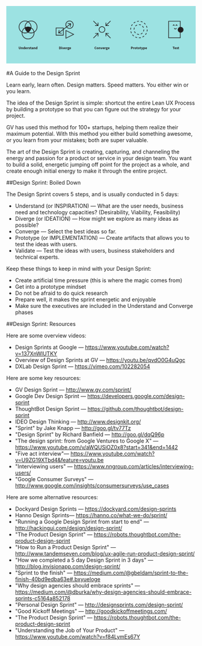 ![Design Sprint](/images/design-sprint.png?raw=true "Design Sprint")

#A Guide to the Design Sprint

Learn early, learn often. Design matters. Speed matters. You either win or you learn.

The idea of the Design Sprint is simple: shortcut the entire Lean UX Process by building a prototype so that you can figure out the strategy for your project.

GV has used this method for 100+ startups, helping them realize their maximum potential. With this method you either build something awesome, or you learn from your mistakes; both are super valuable.

The art of the Design Sprint is creating, capturing, and channeling the energy and passion for a product or service in your design team. You want to build a solid, energetic jumping off point for the project as a whole, and create enough initial energy to make it through the entire project.

##Design Sprint: Boiled Down

The Design Sprint covers 5 steps, and is usually conducted in 5 days:

- Understand (or INSPIRATION) — What are the user needs, business need and technology capacities? (Desirability, Viability, Feasibility)
- Diverge (or IDEATION) — How might we explore as many ideas as possible?
- Converge — Select the best ideas so far.
- Prototype (or IMPLEMENTATION) — Create artifacts that allows you to test the ideas with users.
- Validate — Test the ideas with users, business stakeholders and technical experts.

Keep these things to keep in mind with your Design Sprint:

- Create artificial time pressure (this is where the magic comes from)
- Get into a prototype mindset
- Do not be afraid to do quick research
- Prepare well, it makes the sprint energetic and enjoyable
- Make sure the executives are included in the Understand and Converge phases


##Design Sprint: Resources

Here are some overview videos:

- Design Sprints at Google — https://www.youtube.com/watch?v=137XnWlUTKY
- Overview of Design Sprints at GV — https://youtu.be/qvdO0G4uQgc
- DXLab Design Sprint — https://vimeo.com/102282054

Here are some key resources:

- GV Design Sprint — http://www.gv.com/sprint/
- Google Dev Design Sprint — https://developers.google.com/design-sprint
- ThoughtBot Design Sprint — https://github.com/thoughtbot/design-sprint
- IDEO Design Thinking — http://www.designkit.org/
- "Sprint" by Jake Knapp — http://goo.gl/tv77Tz
- "Design Sprint" by Richard Banfield — http://goo.gl/dqQ96p
- "The design sprint: from Google Ventures to Google X" — https://www.youtube.com/v/aWQUSiOZ0x8?start=341&end=1442
- "Five act interview"— https://www.youtube.com/watch?v=U9ZG19XTbd4&feature=youtu.be
- "Interviewing users" — https://www.nngroup.com/articles/interviewing-users/
- "Google Consumer Surveys" — http://www.google.com/insights/consumersurveys/use_cases

Here are some alternative resources:

- Dockyard Design Sprints — https://dockyard.com/design-sprints
- Hanno Design Sprints— https://hanno.co/what-we-do/sprint/
- "Running a Google Design Sprint from start to end" — http://hackingui.com/design/design-sprint/
- "The Product Design Sprint" — https://robots.thoughtbot.com/the-product-design-sprint
- "How to Run a Product Design Sprint" — http://www.tandemseven.com/blog/ux-agile-run-product-design-sprint/
- "How we completed a 5 day Design Sprint in 3 days" — http://blog.invisionapp.com/design-sprint/
- "Sprint to the finish" — https://medium.com/@gbeldam/sprint-to-the-finish-40bd9edba63e#.bxyueloge
- "Why design agencies should embrace sprints" — https://medium.com/@dburka/why-design-agencies-should-embrace-sprints-c5164a852178
- "Personal Design Sprint" — http://designsprints.com/design-sprint/
- "Good Kickoff Meetings" — http://goodkickoffmeetings.com/
- "The Product Design Sprint" — https://robots.thoughtbot.com/the-product-design-sprint
- "Understanding the Job of Your Product" — https://www.youtube.com/watch?v=f84LymEs67Y
